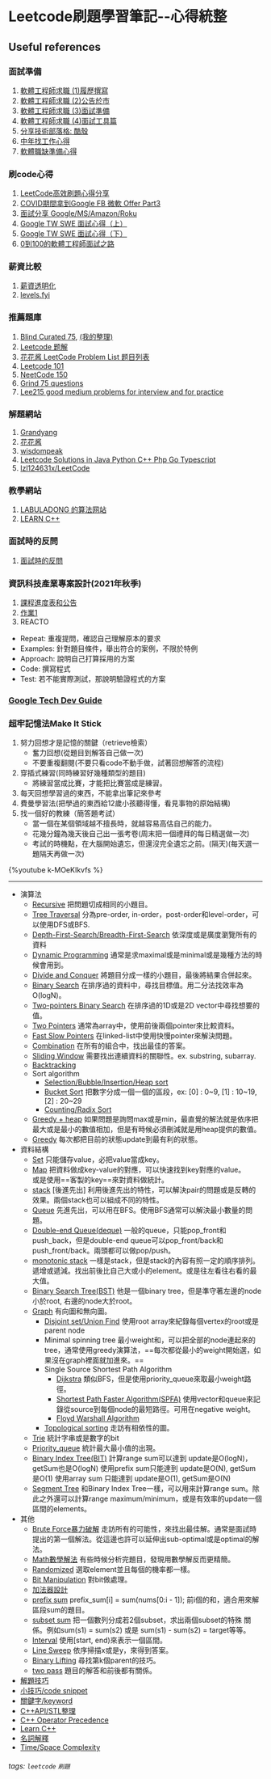 # Leetcode刷題學習筆記--心得統整

## Useful references
### 面試準備
1. [軟體工程師求職 (1)履歷撰寫](https://www.ptt.cc/bbs/Tech_Job/M.1485621882.A.714.html)
2. [軟體工程師求職 (2)公告於市](https://www.ptt.cc/bbs/Tech_Job/M.1485622180.A.C4B.html)
3. [軟體工程師求職 (3)面試準備](https://www.ptt.cc/bbs/Tech_Job/M.1485622697.A.337.html)
4. [軟體工程師求職 (4)面試工具篇](https://www.ptt.cc/bbs/Tech_Job/M.1506226845.A.685.html)
5. [分享技術部落格: 酷殼](https://www.ptt.cc/bbs/Tech_Job/M.1485709329.A.A46.html)
6. [中年找工作心得](https://www.ptt.cc/bbs/Tech_Job/M.1524879194.A.7AA.html)
7. [軟體職缺準備心得](https://www.ptt.cc/bbs/Soft_Job/M.1657873542.A.6AB.html)

### 刷code心得
1. [LeetCode高效刷題心得分享](https://www.ptt.cc/bbs/Soft_Job/M.1602732913.A.BD9.html)
2. [COVID期間拿到Google FB 微軟 Offer Part3](https://www.ptt.cc/bbs/Soft_Job/M.1605589986.A.CBA.html)
3. [面試分享 Google/MS/Amazon/Roku](https://www.ptt.cc/bbs/Soft_Job/M.1628870944.A.C3B.html)
4. [Google TW SWE 面試心得（上）](https://www.ptt.cc/bbs/Soft_Job/M.1625756279.A.914.html)
5. [Google TW SWE 面試心得（下）](https://www.ptt.cc/bbs/Soft_Job/M.1625903945.A.52F.html)
6. [0到100的軟體工程師面試之路](https://ithelp.ithome.com.tw/users/20152262/ironman/5615)

### 薪資比較
1. [薪資透明化](https://www.ptt.cc/bbs/Soft_Job/M.1628006709.A.6E5.html)
2. [levels.fyi](https://www.levels.fyi/Salaries/Software-Engineer/Taiwan/)

### 推薦題庫
1. [Blind Curated 75](https://leetcode.com/list/xoqag3yj/), [(我的整理)](/B5OJc3twTAOJg6yEysmOoA)
2. [Leetcode 题解](http://www.cyc2018.xyz/%E7%AE%97%E6%B3%95/Leetcode%20%E9%A2%98%E8%A7%A3/Leetcode%20%E9%A2%98%E8%A7%A3%20-%20%E7%9B%AE%E5%BD%95.html#%E5%89%8D%E8%A8%80)
3. [花花酱 LeetCode Problem List 题目列表](https://zxi.mytechroad.com/blog/leetcode-problem-categories/)
4. [Leetcode 101](https://github.com/changgyhub/leetcode_101/)
5. [NeetCode 150](https://neetcode.io/)
6. [Grind 75 questions](https://www.techinterviewhandbook.org/grind75)
7. [Lee215 good medium problems for interview and for practice](https://leetcode.com/discuss/feedback/4518909/happy-new-year-2024)
### 解題網站
1. [Grandyang](https://www.cnblogs.com/grandyang/)
2. [花花酱](https://zxi.mytechroad.com/blog/)
3. [wisdompeak](https://github.com/wisdompeak/LeetCode)
4. [Leetcode Solutions in Java Python C++ Php Go Typescript](https://leetcode.ca/)
5. [lzl124631x/LeetCode](https://github.com/lzl124631x/LeetCode)
### 教學網站
1. [LABULADONG 的算法网站](https://labuladong.github.io/algo/)
2. [LEARN C++](https://www.learncpp.com/)

### 面試時的反問
1. [面試時的反問](https://github.com/NeroCube/reverse-interview-zh-tw)

### 資訊科技產業專案設計(2021年秋季)
1. [課程進度表和公告](https://hackmd.io/@sysprog/info2021/https%3A%2F%2Fhackmd.io%2F%40sysprog%2FSJ3QpJJNY)
2. [作業1](https://hackmd.io/@sysprog/info2021-homework1)
3. REACTO
+ Repeat: 重複提問，確認自己理解原本的要求
+ Examples: 針對題目條件，舉出符合的案例，不限於特例
+ Approach: 說明自己打算採用的方案
+ Code: 撰寫程式
+ Test: 若不能實際測試，那說明驗證程式的方案

### [Google Tech Dev Guide](https://techdevguide.withgoogle.com/)

### 超牢記憶法Make It Stick
1. 努力回想才是記憶的關鍵（retrieve檢索）
    + 奮力回想(從題目到解答自己做一次)
    + 不要重複翻閱(不要只看code不動手做，試著回想解答的流程)
2. 穿插式練習(同時練習好幾種類型的題目)
    + 將練習當成比賽，才能把比賽當成是練習。
3. 每天回想學習過的東西，不能拿出筆記來參考
5. 費曼學習法(把學過的東西給12歲小孩聽得懂，看見事物的原始結構)
6. 找一個好的教練（簡答題考試）
    + 當一個在某個領域越不擅長時，就越容易高估自己的能力。
    + 花幾分鐘為幾天後自己出一張考卷(周末把一個禮拜的每日精選做一次)
    + 考試的時機點，在大腦開始遺忘，但還沒完全遺忘之前。(隔天)(每天選一題隔天再做一次)
    

{%youtube k-MOeKIkvfs %}

---

+ 演算法
  + [Recursive](/231S57V1QcmoVFfMr2c5_A)
    把問題切成相同的小題目。
  + [Tree Traversal](/k_fIImRKQlSvwXp-OUMS9A)
    分為pre-order, in-order，post-order和level-order，可以使用DFS或BFS.
  + [Depth-First-Search/Breadth-First-Search](/Rs3M7lf1TzOR0Lx_RhgpNg)
    依深度或是廣度瀏覽所有的資料
  + [Dynamic Programming](/474VEENxSVSGMRRRtfvetQ)
    通常是求maximal或是minimal或是幾種方法的時候會用到。
  + [Divide and Conquer](/KRNZe1ZKRIu79PJDR1KPLg)
    將題目分成一樣的小題目，最後將結果合併起來。
  + [Binary Search](/u7dufNJ-SAq7z0WmS-Semw)
    在排序過的資料中，尋找目標值。用二分法找效率為O(logN)。
  + [Two-pointers Binary Search](/qocJcScbSySS7xWbLbhaLg)
    在排序過的1D或是2D vector中尋找想要的值。
  + [Two Pointers](/gg-708HfRomJ66P7XX_QKQ)
    通常為array中，使用前後兩個pointer來比較資料。
  + [Fast Slow Pointers](/jO2mrGfpSiyZ_WlZIG7Aeg)
    在linked-list中使用快慢pointer來解決問題。
  + [Combination](/BRtCz4qGR-y4XevyNbchzg)
    在所有的組合中，找出最佳的答案。
  + [Sliding Window](/6lto0AbFTjCDxw7ohUkd3Q)
    需要找出連續資料的關聯性。ex. substring, subarray.
  + [Backtracking](/h4ghhABcT9yyDC0JcSPRPw)
  + Sort algorithm
      + [Selection/Bubble/Insertion/Heap sort](/qxzTY7A4Sha_jFHpGJx5Wg)
      + [Bucket Sort](/K5s3M6TkS0q2HrRpCBpnnQ)
    把數字分成一個一個的區段，ex: [0] : 0~9, [1] : 10~19, [2] : 20~29
      + [Counting/Radix Sort](/I-kxuqAqSsiB6wlIddQpGA)
  + [Greedy + heap](/dqDTmv4jQMeuOOQYdzEG_Q)
    如果問題是詢問max或是min，最直覺的解法就是依序把最大或是最小的數值相加，但是有時候必須刪減就是用heap提供的數值。
  + [Greedy](/p9hSX0fpSQGwCUL3QF7cLA)
    每次都把目前的狀態update到最有利的狀態。
+ 資料結構
  + [Set](/zoTq--X9Ri6RruOyCRcP1A)
    只能儲存value，必把value當成key。
  + [Map](/XfUiK191STCsppXWkgjbXQ) 
    把資料做成key-value的對應，可以快速找到key對應的value。</br>或是使用==客製的key==來對資料做統計。
  + [stack](/7JBTdRgkQnmDaTlUacYuTA) [後進先出]
    利用後進先出的特性，可以解決pair的問題或是反轉的效果。兩個stack也可以組成不同的特性。
  + [Queue](/TNlZeQk_T-qqsLS7caigZQ)
    先進先出，可以用在BFS。使用BFS通常可以解決最小數量的問題。
  + [Double-end Queue(deque)](/Ls3-eUDST0KKDC2dNFGUYg)
    一般的queue，只能pop_front和push_back，但是double-end queue可以pop_front/back和push_front/back。兩頭都可以做pop/push。
  + [monotonic stack](/zEgS9fqBSzScisni9JNm_A) 
    一樣是stack，但是stack的內容有照一定的順序排列。遞增或遞減。找出前後比自己大或小的element。或是往左看往右看的最大值。
  + [Binary Search Tree(BST)](/neNmzsZsRrmYQ-RtPWbYxA)
    他是一個binary tree，但是準守著左邊的node小於root, 右邊的node大於root。
  + [Graph](/dIurYyg1T5ue-KlCoj9reA)
    有向圖和無向圖。
      + [Disjoint set/Union Find](/wU2PrLOpSZmcgiu64UYnRQ) 
        使用root array來紀錄每個vertex的root或是parent node
      + Minimal spinning tree
        最小weight和，可以把全部的node連起來的tree，通常使用greedy演算法，==每次都從最小的weight開始選，如果沒在graph裡面就加進來。==
      + Single Source Shortest Path Algorithm  
        + [Dijkstra](/3IcoorPnRX66_oBNZd6Inw)
        類似BFS，但是使用priority_queue來取最小weight路徑。
        + [Shortest Path Faster Algorithm(SPFA)](/Uy6iSrZSTHa32c_tO6Zx_w)
        使用vector和queue來記錄從source到每個node的最短路徑。可用在negative weight。
        + [Floyd Warshall Algorithm](/reX2k61LTfa_UYKoroAodg)
      + [Topological sorting](/OeOB6NHGSvGkkhJIZd5Jog)
        走訪有相依性的圖。
  + [Trie](/QDEA_oTZTwOqDc35dWwOHw)
    統計字串或是數字的bit
  + [Priority_queue](/m_6sQq4DS9u3TXsGYEcUTw) 
    統計最大最小值的出現。 
  + [Binary Index Tree(BIT)](/ogxY5ToqTT-RAZUqRhxbgw)
    計算range sum可以達到 update是O(logN)，getSum也是O(logN)
    使用prefix sum只能達到 update是O(N), getSum是O(1)
    使用array sum 只能達到 update是O(1), getSum是O(N)
  + [Segment Tree](/ctPbr-0MS72wc4rerLwD5Q)
    和Binary Index Tree一樣，可以用來計算range sum。除此之外還可以計算range maximum/minimum，或是有效率的update一個區間的elements。
+ 其他
    + [Brute Force暴力破解](/eCH42Zj-RJ-9xo3rbFOCBg)
      走訪所有的可能性，來找出最佳解。通常是面試時提出的第一個解法。從這邊也許可以延伸出sub-optimal或是optimal的解法。
    + [Math數學解法](/ncPyegzYSdGq1G6xCP4gPQ)
      有些時候分析完題目，發現用數學解反而更精簡。
    + [Randomized](/zOR7woWNRwyVGtir5Lj_4A) 
      選取element並且每個的機率都一樣。
    + [Bit Manipulation](/3VK0v_k7TpiJwtArT1otxg) 
      對bit做處理。
    + [加法器設計](/fxpMUrR7Sd6bt_mrzUMkYg)
    + [prefix sum](/Io-i2knhQvaqqXSOKn2BcA)
      prefix_sum[i] = sum(nums[0:i - 1]); 前i個的和，適合用來解區段sum的題目。
    + [subset sum](/FbvqYdi1SsCc-R96j0jVAA)
      把一個數列分成若2個subset，求出兩個subset的特殊       關係。例如sum(s1) = sum(s2) 或是 sum(s1) -         sum(s2) = target等等。
    + [Interval](/fiSdDPowTOywK9g9Rl_jLg)
      使用[start, end)來表示一個區間。
    + [Line Sweep](/kAUQzqmBQKSfB8Kw7QSk1Q)
      依序掃描x或是y，來得到答案。
    + [Binary Lifting]()
      尋找第k個parent的技巧。 
    + [two pass](/7HFHM30fTLq3SfBeW99DyQ)
        題目的解答和前後都有關係。
+ [解題技巧](/4qhm9YxKSZSs76s9qi0Low)
+ [小技巧/code snippet](/3I17t2spT6GDLFRftfEOZA)
+ [關鍵字/keyword](/jrO24dggStyloQy6nO3OZw)
+ [C++API/STL整理](/_LIBYTzATYWdOTpEu3dV0Q)
+ [C++ Operator Precedence](https://en.cppreference.com/w/cpp/language/operator_precedence)
+ [Learn C++](https://www.learncpp.com/)
+ [名詞解釋](/WXlO8tuoS1yyD_RGmyPGyQ)
+ [Time/Space Complexity](/nPCWaocaSEedyO0-07plZg)
###### tags: `leetcode` `刷題`
